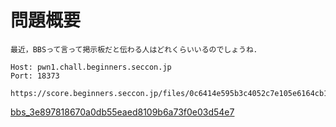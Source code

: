 <!-- TITLE: Bbs -->
<!-- SUBTITLE: A quick summary of Bbs -->

# 問題概要
```
最近，BBSって言って掲示板だと伝わる人はどれくらいいるのでしょうね．

Host: pwn1.chall.beginners.seccon.jp
Port: 18373

https://score.beginners.seccon.jp/files/0c6414e595b3c4052c7e105e6164cb1f/bbs_3e897818670a0db55eaed8109b6a73f0e03d54e7
```

[bbs_3e897818670a0db55eaed8109b6a73f0e03d54e7
](/uploads/bin/bbs-3-e-897818670-a-0-db-55-eaed-8109-b-6-a-73-f-0-e-03-d-54-e-7 "Bbs 3 E 897818670 A 0 Db 55 Eaed 8109 B 6 A 73 F 0 E 03 D 54 E 7")

# 
